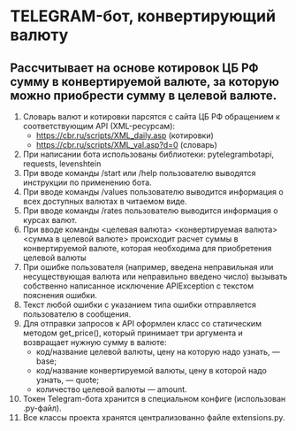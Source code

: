 # TELEGRAM-бот, конвертирующий валюту

## Рассчитывает на основе котировок ЦБ РФ сумму в конвертируемой валюте, за которую можно приобрести сумму в целевой валюте.

1. Словарь валют и котировки парсятся с сайта ЦБ РФ обращением к соответствующим API (XML-ресурсам):
   * https://cbr.ru/scripts/XML_daily.asp (котировки)
   * https://cbr.ru/scripts/XML_val.asp?d=0 (словарь)
2. При написании бота использованы библиотеки: pytelegrambotapi, requests, levenshtein
3. При вводе команды /start или /help пользователю выводятся инструкции по применению бота.
4. При вводе команды /values пользователю выводится информация о всех доступных валютах в читаемом виде.
5. При вводе команды /rates пользователю выводится информация о курсах валют.
6. При вводе команды <целевая валюта> <конвертируемая валюта> <сумма в целевой валюте> происходит расчет суммы в конвертируемой валюте, которая необходима для приобретения целевой валюты
7. При ошибке пользователя (например, введена неправильная или несуществующая валюта или неправильно введено число) вызывать собственно написанное исключение APIException с текстом пояснения ошибки.
8. Текст любой ошибки с указанием типа ошибки отправляется пользователю в сообщения.
9. Для отправки запросов к API оформлен класс со статическим методом get_price(), который принимает три аргумента и возвращает нужную сумму в валюте:
   * код/название целевой валюты, цену на которую надо узнать, — base;
   * код/название конвертируемой валюты, цену в которой надо узнать, — quote; 
   * количество целевой валюты — amount.
10. Токен Telegram-бота хранится в специальном конфиге (использован .py-файл).
11. Все классы проекта хранятся централизованно файле extensions.py.
